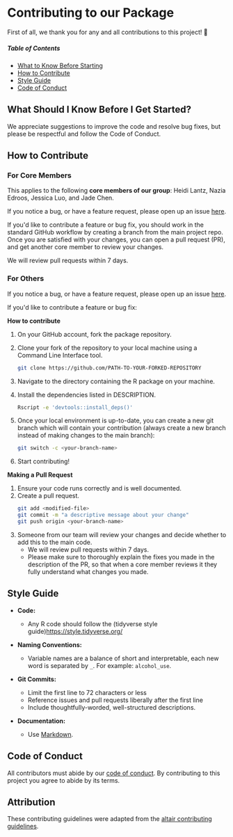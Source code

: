 # Contributing to our Package

First of all, we thank you for any and all contributions to this project! :tada:

##### Table of Contents

* [What to Know Before Starting](#what-should-i-know-before-i-get-started)
* [How to Contribute](#how-to-contribute)
* [Style Guide](#style-guide)
* [Code of Conduct](#code-of-conduct)

## What Should I Know Before I Get Started?

We appreciate suggestions to improve the code and resolve bug fixes, but please be respectful and follow the Code of Conduct.

## How to Contribute

### For Core Members

This applies to the following **core members of our group**: 
Heidi Lantz, Nazia Edroos, Jessica Luo, and Jade Chen.

If you notice a bug, or have a feature request,
please open up an issue [here](https://github.com/DSCI-310-2025/dsci-310-group-7-data-dudes/issues).

If you'd like to contribute a feature or bug fix,
you should work in the standard GitHub workflow
by creating a branch from the main project repo.
Once you are satisfied with your changes, you can open a pull request (PR), 
and get another core member to review your changes.

We will review pull requests within 7 days.

### For Others

If you notice a bug, or have a feature request,
please open up an issue [here](https://github.com/DSCI-310-2025/dsci-310-group-7-data-dudes/issues).

If you'd like to contribute a feature or bug fix:

**How to contribute**
1. On your GitHub account, fork the package repository.

2. Clone your fork of the repository to your local machine using a Command Line Interface tool.
    ```bash
    git clone https://github.com/PATH-TO-YOUR-FORKED-REPOSITORY
    ```
3. Navigate to the directory containing the R package on your machine.

4. Install the dependencies listed in DESCRIPTION.
    ```bash
    Rscript -e 'devtools::install_deps()'
    ```

5. Once your local environment is up-to-date, you can create a new git branch 
which will contain your contribution (always create a new branch instead of making changes to the main branch):
    ```bash
    git switch -c <your-branch-name>
    ```
6. Start contributing!

**Making a Pull Request**
1. Ensure your code runs correctly and is well documented.
2. Create a pull request.
    ```bash
    git add <modified-file>
    git commit -m "a descriptive message about your change"
    git push origin <your-branch-name>
    ```
3. Someone from our team will review your changes and decide whether to add this to the main code.
    - We will review pull requests within 7 days.
    - Please make sure to thoroughly explain the fixes you made in the description of the PR,
    so that when a core member reviews it they fully understand what changes you made.

## Style Guide

* **Code:**
  * Any R code should follow the (tidyverse style guide)<https://style.tidyverse.org/>

* **Naming Conventions:**
  * Variable names are a balance of short and interpretable, each new word is separated by `_`. For example: `alcohol_use`.

* **Git Commits:**
  * Limit the first line to 72 characters or less
  * Reference issues and pull requests liberally after the first line
  * Include thoughtfully-worded, well-structured descriptions.

* **Documentation:** 
  * Use [Markdown](https://daringfireball.net/projects/markdown).

## Code of Conduct

All contributors must abide by our [code of conduct](CODE_OF_CONDUCT.md).
By contributing to this project you agree to abide by its terms.

## Attribution
These contributing guidelines were adapted from the
[altair contributing guidelines](https://github.com/vega/altair/blob/5d9c0a9c4d69b9fbb1b30e91b85939750a464564/CONTRIBUTING.md).